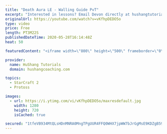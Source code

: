 ```yaml
---
title: "Death Aura LE - Walling Guide PvT"
excerpt: "Interested in lessons? Email Devon directly at hushangtutorials@outlook.com ------------------------------------------------------------------------------------------------------- Want to support HuShang Tutorials directly? Patreon is a website where you can contribute a monthly donation that will help"
originalUrl: https://youtube.com/watch?v=vKfhpDEDO5o
type: video
price: Free
length: PT3M22S
publishedDateTime: 2020-05-28T16:14:48Z
heat: 50

featuredContent: "<iframe width=\"800\" height=\"500\" frameborder=\"0\" src=\"https://www.youtube.com/embed/vKfhpDEDO5o\" allow=\"accelerometer; autoplay; encrypted-media; gyroscope; picture-in-picture\" allowfullscreen></iframe>"

provider:
  name: HuShang Tutorials
  domain: hushangcoaching.com

topics:
  - StarCraft 2
  - Protoss

images:
  - url: https://i.ytimg.com/vi/vKfhpDEDO5o/maxresdefault.jpg
    width: 1280
    height: 720
    isCached: true

secured: "1tfeVB934MtQLsHDnMNRA0MngTPgUUR4FFQ0WHX7jpWW7bJrGgMsE9KDZgB59+frXWz8MU5xljb7pF3dQvr/rDP/YfOhvcbDJyGbFTJ8IPedKdPePAueGjPPhgHiSQo7WNKl8RtKjaONeTSQ8o9dBNuiu4rBiHAnb8VIyLhkjOd7Snd6lBdBTxgDNFQ+8QUGAdfqDWeQ+oP8wuZosK9UcDe+t3D9tNPD46vC4tCZR9Jq76a7LDrXilZxb7chI7FOU81gEc88eLPPVb12v+AjMNqdHFidbkjd/s9JAZXOYEkObQE8zm27v1Ls2VZPBuKhAlGVD+WLxaEA/xHJBEj0+od8f6GS9aaD4biPu1eI+3C3oy8K4/nD4o1mGe8WLpXOEBc2+YL83fpF7+j+AdKmchtTbPvcLVfCWnS4GGD2Ius=;sR5rWLqrJYTZ/VFy8lGVTA=="
---
```


